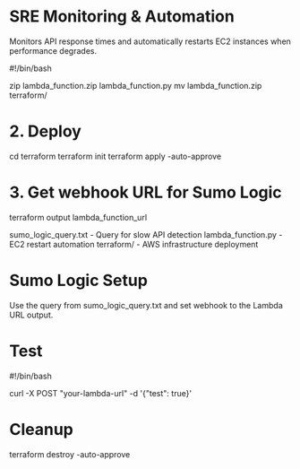 # SRE Monitoring & Automation
Monitors API response times and automatically restarts EC2 instances when performance degrades.


#!/bin/bash

zip lambda_function.zip lambda_function.py
mv lambda_function.zip terraform/

# 2. Deploy
cd terraform
terraform init
terraform apply -auto-approve

# 3. Get webhook URL for Sumo Logic

terraform output lambda_function_url


sumo_logic_query.txt - Query for slow API detection
lambda_function.py - EC2 restart automation
terraform/ - AWS infrastructure deployment

# Sumo Logic Setup

Use the query from sumo_logic_query.txt and set webhook to the Lambda URL output.

# Test

#!/bin/bash

curl -X POST "your-lambda-url" -d '{"test": true}'

# Cleanup
terraform destroy -auto-approve

